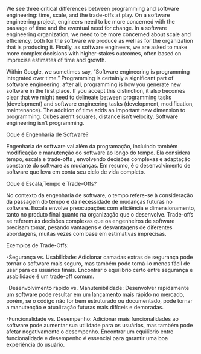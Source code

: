 We see three critical differences between programming and software engineering: time, scale, and the trade-offs at play. On a software engineering project, engineers need to be more concerned with the passage of time and the eventual need for change. In a software engineering organization, we need to be more concerned about scale and efficiency, both for the software we produce as well as for the organization that is producing it. Finally, as software engineers, we are asked to make more complex decisions with higher-stakes outcomes, often based on imprecise estimates of time and growth.


Within Google, we sometimes say, “Software engineering is programming integrated over time.” Programming is certainly a significant part of software engineering: after all, programming is how you generate new software in the first place. If you accept this distinction, it also becomes clear that we might need to delineate between programming tasks (development) and software engineering tasks (development, modification, maintenance). The addition of time adds an important new dimension to programming. Cubes aren’t squares, distance isn’t velocity. Software engineering isn’t programming.


Oque é Engenharia de Software?

Engenharia de software vai além da programação, incluindo também modificação e manutenção do software ao longo do tempo. Ela considera tempo, escala e trade-offs , envolvendo decisões complexas e adaptação constante do software às mudanças. Em resumo, é o desenvolvimento de software que leva em conta seu ciclo de vida completo.

Oque é Escala,Tempo e Trade-Offs?


No contexto da engenharia de software, o tempo refere-se à consideração da passagem do tempo e da necessidade de mudanças futuras no software. Escala envolve preocupações com eficiência e dimensionamento, tanto no produto final quanto na organização que o desenvolve. Trade-offs se referem às decisões complexas que os engenheiros de software precisam tomar, pesando vantagens e desvantagens de diferentes abordagens, muitas vezes com base em estimativas imprecisas.

Exemplos de Trade-Offs:

-Segurança vs. Usabilidade: Adicionar camadas extras de segurança pode tornar o software mais seguro, mas também pode torná-lo menos fácil de usar para os usuários finais. Encontrar o equilíbrio certo entre segurança e usabilidade é um trade-off comum.

-Desenvolvimento rápido vs. Manutenibilidade: Desenvolver rapidamente um software pode resultar em um lançamento mais rápido no mercado, porém, se o código não for bem estruturado ou documentado, pode tornar a manutenção e atualização futuras mais difíceis e demoradas.

-Funcionalidade vs. Desempenho: Adicionar mais funcionalidades ao software pode aumentar sua utilidade para os usuários, mas também pode afetar negativamente o desempenho. Encontrar um equilíbrio entre funcionalidade e desempenho é essencial para garantir uma boa experiência do usuário.
